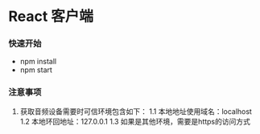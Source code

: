 # React 客户端

### 快速开始

- npm install
- npm start

### 注意事项
1. 获取音频设备需要时可信环境包含如下：
1.1 本地地址使用域名：localhost
1.2 本地环回地址：127.0.0.1
1.3 如果是其他环境，需要是https的访问方式